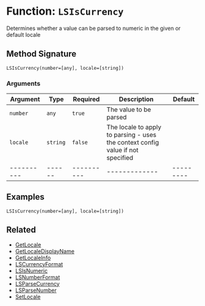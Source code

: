 [comment]: # (Note: This documentation is generated dynamically in the build process.  To modify the contents, change the javadoc on the _invoke method of the BIF class)

# Function: `LSIsCurrency`

Determines whether a value can be parsed to numeric in the given or default locale

## Method Signature
```
LSIsCurrency(number=[any], locale=[string])
```
### Arguments

| Argument | Type | Required | Description | Default |
|----------|------|----------|-------------|---------|
| `number` | `any` | `true` | The value to be parsed | |
| `locale` | `string` | `false` | The locale to apply to parsing - uses the context config value if not specified | |
|----------|------|----------|-------------|---------|



## Examples

```
LSIsCurrency(number=[any], locale=[string])
```

## Related
  * [GetLocale](GetLocale.md)
  * [GetLocaleDisplayName](GetLocaleDisplayName.md)
  * [GetLocaleInfo](GetLocaleInfo.md)
  * [LSCurrencyFormat](LSCurrencyFormat.md)
  * [LSIsNumeric](LSIsNumeric.md)
  * [LSNumberFormat](LSNumberFormat.md)
  * [LSParseCurrency](LSParseCurrency.md)
  * [LSParseNumber](LSParseNumber.md)
  * [SetLocale](SetLocale.md)
